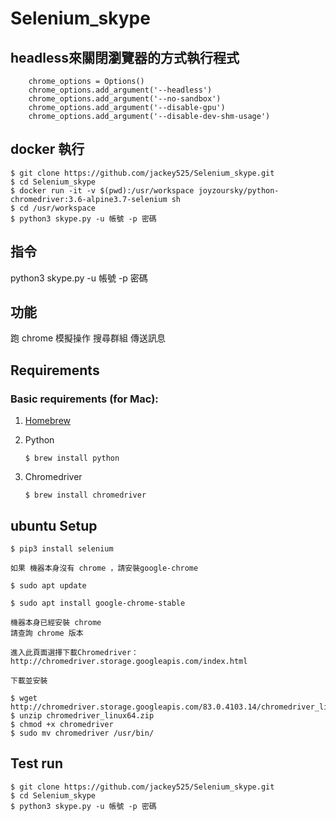 # Selenium_skype

## headless來關閉瀏覽器的方式執行程式
```    
    chrome_options = Options()
    chrome_options.add_argument('--headless')
    chrome_options.add_argument('--no-sandbox')
    chrome_options.add_argument('--disable-gpu')
    chrome_options.add_argument('--disable-dev-shm-usage')
```

## docker 執行

```
$ git clone https://github.com/jackey525/Selenium_skype.git
$ cd Selenium_skype
$ docker run -it -v $(pwd):/usr/workspace joyzoursky/python-chromedriver:3.6-alpine3.7-selenium sh
$ cd /usr/workspace
$ python3 skype.py -u 帳號 -p 密碼
```
## 指令
python3 skype.py -u 帳號 -p 密碼

## 功能
跑 chrome 模擬操作   搜尋群組  傳送訊息


## Requirements

### Basic requirements (for Mac):

 1. [Homebrew](http://brew.sh/)

 2. Python

	```
	$ brew install python
	```

 3. Chromedriver

	```
	$ brew install chromedriver
	```

## ubuntu Setup

```
$ pip3 install selenium
```
```
如果 機器本身沒有 chrome ，請安裝google-chrome

$ sudo apt update

$ sudo apt install google-chrome-stable
```
```
機器本身已經安裝 chrome
請查詢 chrome 版本

進入此頁面選擇下載Chromedriver： 
http://chromedriver.storage.googleapis.com/index.html

下載並安裝

$ wget http://chromedriver.storage.googleapis.com/83.0.4103.14/chromedriver_linux64.zip
$ unzip chromedriver_linux64.zip
$ chmod +x chromedriver
$ sudo mv chromedriver /usr/bin/
```


## Test run

```
$ git clone https://github.com/jackey525/Selenium_skype.git
$ cd Selenium_skype
$ python3 skype.py -u 帳號 -p 密碼
```

